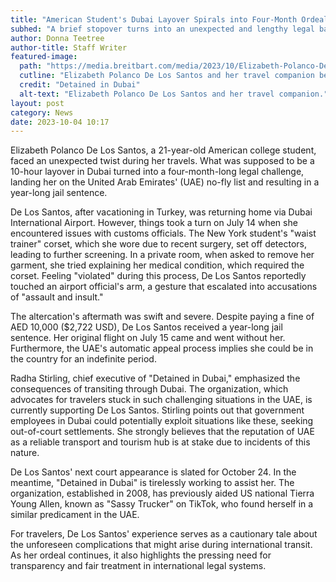 ```yaml
---
title: "American Student's Dubai Layover Spirals into Four-Month Ordeal"
subhed: "A brief stopover turns into an unexpected and lengthy legal battle for Elizabeth Polanco De Los Santos."
author: Donna Teetree
author-title: Staff Writer
featured-image: 
  path: "https://media.breitbart.com/media/2023/10/Elizabeth-Polanco-De-Los-Santos-Detained-in-Dubai-640x480.jpg"
  cutline: "Elizabeth Polanco De Los Santos and her travel companion before her unexpected lengthy stay."
  credit: "Detained in Dubai"
  alt-text: "Elizabeth Polanco De Los Santos and her travel companion."
layout: post
category: News
date: 2023-10-04 10:17
---
```


Elizabeth Polanco De Los Santos, a 21-year-old American college student, faced an unexpected twist during her travels. What was supposed to be a 10-hour layover in Dubai turned into a four-month-long legal challenge, landing her on the United Arab Emirates' (UAE) no-fly list and resulting in a year-long jail sentence. 

De Los Santos, after vacationing in Turkey, was returning home via Dubai International Airport. However, things took a turn on July 14 when she encountered issues with customs officials. The New York student's "waist trainer" corset, which she wore due to recent surgery, set off detectors, leading to further screening. In a private room, when asked to remove her garment, she tried explaining her medical condition, which required the corset. Feeling "violated" during this process, De Los Santos reportedly touched an airport official's arm, a gesture that escalated into accusations of "assault and insult."

The altercation's aftermath was swift and severe. Despite paying a fine of AED 10,000 ($2,722 USD), De Los Santos received a year-long jail sentence. Her original flight on July 15 came and went without her. Furthermore, the UAE's automatic appeal process implies she could be in the country for an indefinite period.

Radha Stirling, chief executive of "Detained in Dubai," emphasized the consequences of transiting through Dubai. The organization, which advocates for travelers stuck in such challenging situations in the UAE, is currently supporting De Los Santos. Stirling points out that government employees in Dubai could potentially exploit situations like these, seeking out-of-court settlements. She strongly believes that the reputation of UAE as a reliable transport and tourism hub is at stake due to incidents of this nature.

De Los Santos' next court appearance is slated for October 24. In the meantime, "Detained in Dubai" is tirelessly working to assist her. The organization, established in 2008, has previously aided US national Tierra Young Allen, known as "Sassy Trucker" on TikTok, who found herself in a similar predicament in the UAE.

For travelers, De Los Santos' experience serves as a cautionary tale about the unforeseen complications that might arise during international transit. As her ordeal continues, it also highlights the pressing need for transparency and fair treatment in international legal systems.
